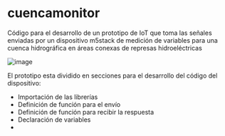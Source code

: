 ﻿# cuencamonitor
Código para el desarrollo de un prototipo de IoT que toma las señales enviadas por un dispositivo m5stack de medición de variables para una cuenca hidrográfica en áreas conexas de represas hidroeléctricas

![image](https://user-images.githubusercontent.com/86011220/132969427-606757a6-c363-4a21-8e6f-b13d58c7ae78.png)

El prototipo esta dividido en secciones para el desarrollo del código del dispositivo:
- Importación de las librerías
- Definición de función para el envío
- Definición de función para recibir la respuesta
- Declaración de variables
- 





